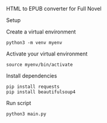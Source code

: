 HTML to EPUB converter for Full Novel

Setup 

Create a virtual environment
```
python3 -m venv myenv
```

Activate your virtual environment
```
source myenv/bin/activate
```
Install dependencies
```
pip install requests
pip install beautifulsoup4
```
Run script
```
python3 main.py
```

